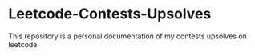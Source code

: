 # Leetcode-Contests-Upsolves
This repository is a personal documentation of my contests upsolves on leetcode.
